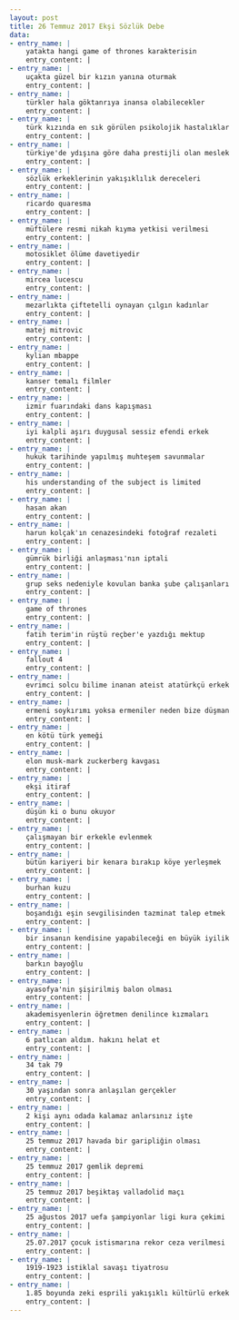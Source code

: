 ```yaml
---
layout: post
title: 26 Temmuz 2017 Ekşi Sözlük Debe
data:
- entry_name: |
    yatakta hangi game of thrones karakterisin
    entry_content: |
- entry_name: |
    uçakta güzel bir kızın yanına oturmak
    entry_content: |
- entry_name: |
    türkler hala göktanrıya inansa olabilecekler
    entry_content: |
- entry_name: |
    türk kızında en sık görülen psikolojik hastalıklar
    entry_content: |
- entry_name: |
    türkiye'de ydışına göre daha prestijli olan meslek
    entry_content: |
- entry_name: |
    sözlük erkeklerinin yakışıklılık dereceleri
    entry_content: |
- entry_name: |
    ricardo quaresma
    entry_content: |
- entry_name: |
    müftülere resmi nikah kıyma yetkisi verilmesi
    entry_content: |
- entry_name: |
    motosiklet ölüme davetiyedir
    entry_content: |
- entry_name: |
    mircea lucescu
    entry_content: |
- entry_name: |
    mezarlıkta çiftetelli oynayan çılgın kadınlar
    entry_content: |
- entry_name: |
    matej mitrovic
    entry_content: |
- entry_name: |
    kylian mbappe
    entry_content: |
- entry_name: |
    kanser temalı filmler
    entry_content: |
- entry_name: |
    izmir fuarındaki dans kapışması
    entry_content: |
- entry_name: |
    iyi kalpli aşırı duygusal sessiz efendi erkek
    entry_content: |
- entry_name: |
    hukuk tarihinde yapılmış muhteşem savunmalar
    entry_content: |
- entry_name: |
    his understanding of the subject is limited
    entry_content: |
- entry_name: |
    hasan akan
    entry_content: |
- entry_name: |
    harun kolçak'ın cenazesindeki fotoğraf rezaleti
    entry_content: |
- entry_name: |
    gümrük birliği anlaşması'nın iptali
    entry_content: |
- entry_name: |
    grup seks nedeniyle kovulan banka şube çalışanları
    entry_content: |
- entry_name: |
    game of thrones
    entry_content: |
- entry_name: |
    fatih terim'in rüştü reçber'e yazdığı mektup
    entry_content: |
- entry_name: |
    fallout 4
    entry_content: |
- entry_name: |
    evrimci solcu bilime inanan ateist atatürkçü erkek
    entry_content: |
- entry_name: |
    ermeni soykırımı yoksa ermeniler neden bize düşman
    entry_content: |
- entry_name: |
    en kötü türk yemeği
    entry_content: |
- entry_name: |
    elon musk-mark zuckerberg kavgası
    entry_content: |
- entry_name: |
    ekşi itiraf
    entry_content: |
- entry_name: |
    düşün ki o bunu okuyor
    entry_content: |
- entry_name: |
    çalışmayan bir erkekle evlenmek
    entry_content: |
- entry_name: |
    bütün kariyeri bir kenara bırakıp köye yerleşmek
    entry_content: |
- entry_name: |
    burhan kuzu
    entry_content: |
- entry_name: |
    boşandığı eşin sevgilisinden tazminat talep etmek
    entry_content: |
- entry_name: |
    bir insanın kendisine yapabileceği en büyük iyilik
    entry_content: |
- entry_name: |
    barkın bayoğlu
    entry_content: |
- entry_name: |
    ayasofya'nin şişirilmiş balon olması
    entry_content: |
- entry_name: |
    akademisyenlerin öğretmen denilince kızmaları
    entry_content: |
- entry_name: |
    6 patlıcan aldım. hakını helat et
    entry_content: |
- entry_name: |
    34 tak 79
    entry_content: |
- entry_name: |
    30 yaşından sonra anlaşılan gerçekler
    entry_content: |
- entry_name: |
    2 kişi aynı odada kalamaz anlarsınız işte
    entry_content: |
- entry_name: |
    25 temmuz 2017 havada bir garipliğin olması
    entry_content: |
- entry_name: |
    25 temmuz 2017 gemlik depremi
    entry_content: |
- entry_name: |
    25 temmuz 2017 beşiktaş valladolid maçı
    entry_content: |
- entry_name: |
    25 ağustos 2017 uefa şampiyonlar ligi kura çekimi
    entry_content: |
- entry_name: |
    25.07.2017 çocuk istismarına rekor ceza verilmesi
    entry_content: |
- entry_name: |
    1919-1923 istiklal savaşı tiyatrosu
    entry_content: |
- entry_name: |
    1.85 boyunda zeki esprili yakışıklı kültürlü erkek
    entry_content: |
---
```

